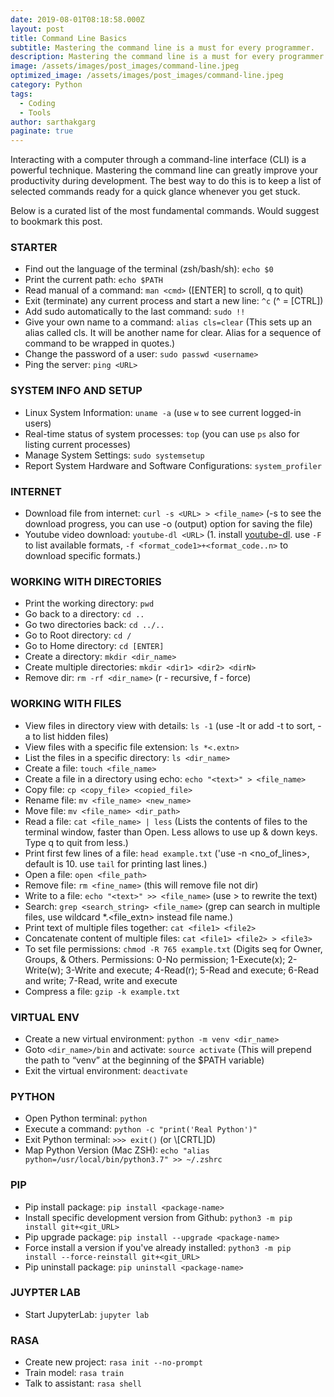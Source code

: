 ```yaml
---
date: 2019-08-01T08:18:58.000Z
layout: post
title: Command Line Basics
subtitle: Mastering the command line is a must for every programmer.
description: Mastering the command line is a must for every programmer.
image: /assets/images/post_images/command-line.jpeg
optimized_image: /assets/images/post_images/command-line.jpeg
category: Python
tags:
  - Coding
  - Tools
author: sarthakgarg
paginate: true
---
```

Interacting with a computer through a command-line interface (CLI) is a powerful technique. Mastering the command line can greatly improve your productivity during development. The best way to do this is to keep a list of selected commands ready for a quick glance whenever you get stuck. 

Below is a curated list of the most fundamental commands. Would suggest to bookmark this post.

### STARTER

* Find out the language of the terminal (zsh/bash/sh): `echo $0`
* Print the current path: `echo $PATH`
* Read manual of a command: `man <cmd>` (\[ENTER] to scroll, q to quit)
* Exit (terminate) any current process and start a new line: `^c` (^ = \[CTRL])
* Add sudo automatically to the last command: `sudo !!`
* Give your own name to a command: `alias cls=clear` (This sets up an alias called cls. It will be another name for clear. Alias for a sequence of command to be wrapped in quotes.)
* Change the password of a user: `sudo passwd <username>`
* Ping the server: `ping <URL>`

### SYSTEM INFO AND SETUP
* Linux System Information: `uname -a` (use `w` to see current logged-in users)
* Real-time status of system processes: `top` (you can use `ps` also for listing current processes)
* Manage System Settings: `sudo systemsetup`
* Report System Hardware and Software Configurations: `system_profiler`

### INTERNET

* Download file from internet: `curl -s <URL> > <file_name>` (-s to see the download progress, you can use -o (output) option for saving the file)
* Youtube video download: `youtube-dl <URL>` (1. install [youtube-dl](https://github.com/ytdl-org/youtube-dl). use `-F` to list available formats, `-f <format_code1>+<format_code..n>` to download specific formats.)

### WORKING WITH DIRECTORIES

* Print the working directory: `pwd`
* Go back to a directory: `cd ..`
* Go two directories back: `cd ../..`
* Go to Root directory: `cd /`
* Go to Home directory: `cd [ENTER]`
* Create a directory: `mkdir <dir_name>`
* Create multiple directories: `mkdir <dir1> <dir2> <dirN>`
* Remove dir: `rm -rf <dir_name>` (r - recursive, f - force)

### WORKING WITH FILES

* View files in directory view with details: `ls -1` (use -lt or add -t to sort, -a to list hidden files)
* View files with a specific file extension: `ls *<.extn>`
* List the files in a specific directory: `ls <dir_name>`
* Create a file: `touch <file_name>`
* Create a file in a directory using echo: `echo "<text>" > <file_name>`
* Copy file: `cp <copy_file> <copied_file>`
* Rename file: `mv <file_name> <new_name>`
* Move file: `mv <file_name> <dir_path>`
* Read a file: `cat <file_name> | less` (Lists the contents of files to the terminal window, faster than Open. Less allows to use up & down keys. Type q to quit from less.)
* Print first few lines of a file: `head example.txt` ('use -n <no_of_lines>, default is 10. use `tail` for printing last lines.)
* Open a file: `open <file_path>`
* Remove file: `rm <fine_name>` (this will remove file not dir)
* Write to a file: `echo "<text>" >> <file_name>` (use > to rewrite the text)
* Search: `grep <search_string> <file_name>` (grep can search in multiple files, use wildcard *.<file_extn> instead file name.)
* Print text of multiple files together: `cat <file1> <file2>`
* Concatenate content of multiple files: `cat <file1> <file2> > <file3>`
* To set file permissions: `chmod -R 765 example.txt` (Digits seq for Owner, Groups, & Others. Permissions: 0-No permission; 1-Execute(x); 2-Write(w); 3-Write and execute; 4-Read(r); 5-Read and execute; 6-Read and write; 7-Read, write and execute
* Compress a file: `gzip -k example.txt`

### VIRTUAL ENV

* Create a new virtual environment: `python -m venv <dir_name>`
* Goto `<dir_name>/bin` and activate: `source activate` (This will prepend the path to “venv” at the beginning of the $PATH variable)
* Exit the virtual environment: `deactivate`

### PYTHON

* Open Python terminal: `python`
* Execute a command: `python -c "print('Real Python')"`
* Exit Python terminal: `>>> exit()` (or \\[CRTL]D)
* Map Python Version (Mac ZSH): `echo "alias python=/usr/local/bin/python3.7" >> ~/.zshrc`

### PIP

* Pip install package: `pip install <package-name>`
* Install specific development version from Github: `python3 -m pip install git+<git_URL>`
* Pip upgrade package: `pip install --upgrade <package-name>`
* Force install a version if you've already installed: `python3 -m pip install --force-reinstall git+<git_URL>`
* Pip uninstall package: `pip uninstall <package-name>`

### JUYPTER LAB

* Start JupyterLab: `jupyter lab`

### RASA

* Create new project: `rasa init --no-prompt`
* Train model: `rasa train`
* Talk to assistant: `rasa shell`